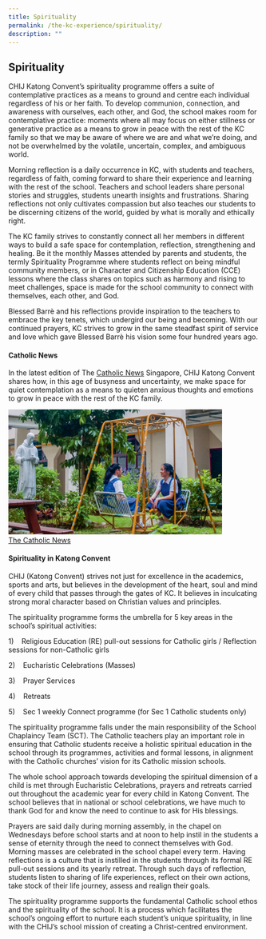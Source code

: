 ```yaml
---
title: Spirituality
permalink: /the-kc-experience/spirituality/
description: ""
---
```

## Spirituality

CHIJ Katong Convent’s spirituality programme offers a suite of contemplative practices as a means to ground and centre each individual regardless of his or her faith. To develop communion, connection, and awareness with ourselves, each other, and God, the school makes room for contemplative practice: moments where all may focus on either stillness or generative practice as a means to grow in peace with the rest of the KC family so that we may be aware of where we are and what we’re doing, and not be overwhelmed by the volatile, uncertain, complex, and ambiguous world.

Morning reflection is a daily occurrence in KC, with students and teachers, regardless of faith, coming forward to share their experience and learning with the rest of the school. Teachers and school leaders share personal stories and struggles, students unearth insights and frustrations. Sharing reflections not only cultivates compassion but also teaches our students to be discerning citizens of the world, guided by what is morally and ethically right.

The KC family strives to constantly connect all her members in different ways to build a safe space for contemplation, reflection, strengthening and healing. Be it the monthly Masses attended by parents and students, the termly Spirituality Programme where students reflect on being mindful community members, or in Character and Citizenship Education (CCE) lessons where the class shares on topics such as harmony and rising to meet challenges, space is made for the school community to connect with themselves, each other, and God.

Blessed Barrè and his reflections provide inspiration to the teachers to embrace the key tenets, which undergird our being and becoming. With our continued prayers, KC strives to grow in the same steadfast spirit of service and love which gave Blessed Barrè his vision some four hundred years ago.

#### Catholic News

In the latest edition of The [Catholic News](https://catholicnews.sg/2020/03/26/making-space-for-contemplation/) Singapore, CHIJ Katong Convent shares how, in this age of busyness and uncertainty, we make space for quiet contemplation as a means to quieten anxious thoughts and emotions to grow in peace with the rest of the KC family.

<img src="/images/Catholic News (2).png" style="width:85%"><br>
[The Catholic News](https://catholicnews.sg/2020/03/26/making-space-for-contemplation/)

#### Spirituality in Katong Convent

CHIJ (Katong Convent) strives not just for excellence in the academics, sports and arts, but believes in the development of the heart, soul and mind of every child that passes through the gates of KC. It believes in inculcating strong moral character based on Christian values and principles.

The spirituality programme forms the umbrella for 5 key areas in the school’s spiritual activities:

1)    Religious Education (RE) pull-out sessions for Catholic girls / Reflection sessions for non-Catholic girls

2)    Eucharistic Celebrations (Masses)

3)    Prayer Services

4)    Retreats

5)    Sec 1 weekly Connect programme (for Sec 1 Catholic students only)

The spirituality programme falls under the main responsibility of the School Chaplaincy Team (SCT). The Catholic teachers play an important role in ensuring that Catholic students receive a holistic spiritual education in the school through its programmes, activities and formal lessons, in alignment with the Catholic churches’ vision for its Catholic mission schools.

The whole school approach towards developing the spiritual dimension of a child is met through Eucharistic Celebrations, prayers and retreats carried out throughout the academic year for every child in Katong Convent. The school believes that in national or school celebrations, we have much to thank God for and know the need to continue to ask for His blessings.

Prayers are said daily during morning assembly, in the chapel on Wednesdays before school starts and at noon to help instil in the students a sense of eternity through the need to connect themselves with God. Morning masses are celebrated in the school chapel every term. Having reflections is a culture that is instilled in the students through its formal RE pull-out sessions and its yearly retreat. Through such days of reflection, students listen to sharing of life experiences, reflect on their own actions, take stock of their life journey, assess and realign their goals.

The spirituality programme supports the fundamental Catholic school ethos and the spirituality of the school. It is a process which facilitates the school’s ongoing effort to nurture each student’s unique spirituality, in line with the CHIJ’s school mission of creating a Christ-centred environment.